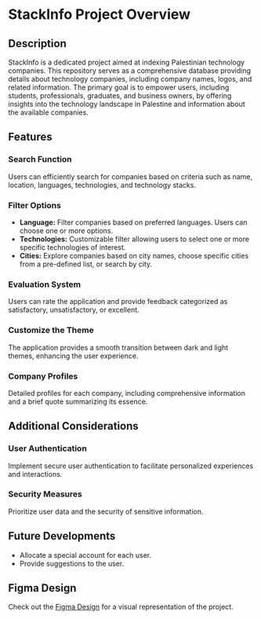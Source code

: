 # StackInfo Project Overview

## Description
StackInfo is a dedicated project aimed at indexing Palestinian technology companies. This repository serves as a comprehensive database providing details about technology companies, including company names, logos, and related information. The primary goal is to empower users, including students, professionals, graduates, and business owners, by offering insights into the technology landscape in Palestine and information about the available companies.

## Features

### Search Function
Users can efficiently search for companies based on criteria such as name, location, languages, technologies, and technology stacks.

### Filter Options
- **Language:** Filter companies based on preferred languages. Users can choose one or more options.
- **Technologies:** Customizable filter allowing users to select one or more specific technologies of interest.
- **Cities:** Explore companies based on city names, choose specific cities from a pre-defined list, or search by city.

### Evaluation System
Users can rate the application and provide feedback categorized as satisfactory, unsatisfactory, or excellent.

### Customize the Theme
The application provides a smooth transition between dark and light themes, enhancing the user experience.

### Company Profiles
Detailed profiles for each company, including comprehensive information and a brief quote summarizing its essence.

## Additional Considerations

### User Authentication
Implement secure user authentication to facilitate personalized experiences and interactions.

### Security Measures
Prioritize user data and the security of sensitive information.

## Future Developments

- Allocate a special account for each user.
- Provide suggestions to the user.

## Figma Design
Check out the [Figma Design]([https://www.figma.com/e=design&t=PYIx8dI5nbJkhPeG-1](https://www.figma.com/file/zncAlqQbm3LEXjBplc0QvV/User-flow-stack-info?type=design&node-id=0%3A1&mode=design&t=PYIx8dI5nbJkhPeG-1)https://www.figma.com/file/zncAlqQbm3LEXjBplc0QvV/User-flow-stack-info?type=design&node-id=0%3A1&mode=design&t=PYIx8dI5nbJkhPeG-1) for a visual representation of the project.
